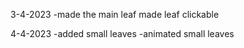 3-4-2023
-made the main leaf
made leaf clickable

4-4-2023
-added small leaves
-animated small leaves
